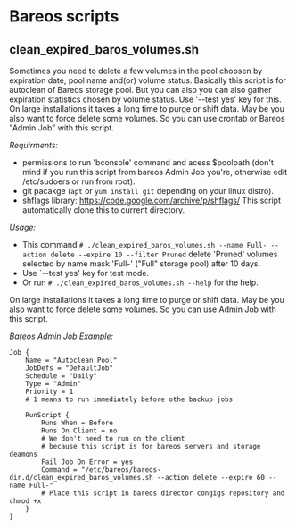 # Bareos scripts

## clean_expired_baros_volumes.sh

Sometimes you need to delete a few volumes in the pool choosen by expiration date, pool name and(or) volume status. Basically this script is for autoclean of Bareos storage pool. But you can also you can also gather expiration statistics chosen by volume status. Use '--test yes' key for this. On large installations it takes a long time to purge or shift data. May be you also want to force delete some volumes. So you can use crontab or Bareos "Admin Job" with this script.

*Requirments:*

- permissions to run 'bconsole' command and acess $poolpath (don't mind if you run this script from bareos Admin Job you're, otherwise edit /etc/sudoers or run from root).
- git pacakge (`apt` or `yum install git` depending on your linux distro).
- shflags library: https://code.google.com/archive/p/shflags/ This script automatically clone this to current directory.

*Usage:*

- This command `# ./clean_expired_baros_volumes.sh --name Full- --action delete --expire 10 --filter Pruned` delete 'Pruned' volumes selected by name mask 'Full-' ("Full" storage pool) after 10 days.
- Use `--test yes' key for test mode.
- Or run `# ./clean_expired_baros_volumes.sh --help` for the help.

On large installations it takes a long time to purge or shift data. May be you also want to force delete some volumes. So you can use Admin Job with this script.

*Bareos Admin Job Example:*

```
Job {
    Name = "Autoclean Pool"
    JobDefs = "DefaultJob"
    Schedule = "Daily"
    Type = "Admin"
    Priority = 1
    # 1 means to run immediately before othe backup jobs

    RunScript {
        Runs When = Before
        Runs On Client = no
        # We don't need to run on the client
        # because this script is for bareos servers and storage deamons
        Fail Job On Error = yes
        Command = "/etc/bareos/bareos-dir.d/clean_expired_baros_volumes.sh --action delete --expire 60 --name Full-"
        # Place this script in bareos director congigs repository and chmod +x
    }
}
```

